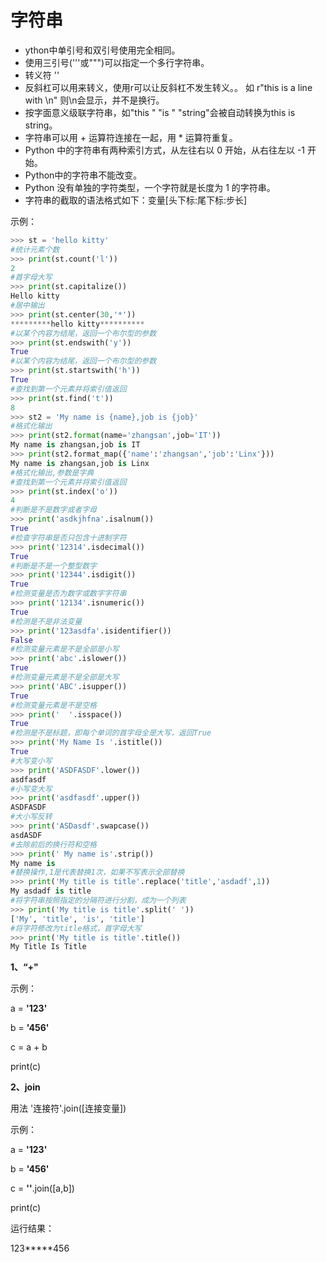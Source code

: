 # 字符串

- ython中单引号和双引号使用完全相同。
- 使用三引号('''或""")可以指定一个多行字符串。
- 转义符 '\'
- 反斜杠可以用来转义，使用r可以让反斜杠不发生转义。。 如 r"this is a line with \n" 则\n会显示，并不是换行。
- 按字面意义级联字符串，如"this " "is " "string"会被自动转换为this is string。
- 字符串可以用 + 运算符连接在一起，用 * 运算符重复。
- Python 中的字符串有两种索引方式，从左往右以 0 开始，从右往左以 -1 开始。
- Python中的字符串不能改变。
- Python 没有单独的字符类型，一个字符就是长度为 1 的字符串。
- 字符串的截取的语法格式如下：变量[头下标:尾下标:步长]

示例：

```python
>>> st = 'hello kitty'
#统计元素个数
>>> print(st.count('l'))
2
#首字母大写
>>> print(st.capitalize())
Hello kitty
#居中输出
>>> print(st.center(30,'*'))
*********hello kitty**********
#以某个内容为结尾，返回一个布尔型的参数
>>> print(st.endswith('y'))
True
#以某个内容为结尾，返回一个布尔型的参数
>>> print(st.startswith('h'))
True
#查找到第一个元素并将索引值返回
>>> print(st.find('t'))
8
>>> st2 = 'My name is {name},job is {job}'
#格式化输出
>>> print(st2.format(name='zhangsan',job='IT'))
My name is zhangsan,job is IT
>>> print(st2.format_map({'name':'zhangsan','job':'Linx'}))
My name is zhangsan,job is Linx
#格式化输出,参数是字典
#查找到第一个元素并将索引值返回
>>> print(st.index('o'))     
4
#判断是不是数字或者字母
>>> print('asdkjhfna'.isalnum())
True
#检查字符串是否只包含十进制字符
>>> print('12314'.isdecimal())
True
#判断是不是一个整型数字
>>> print('12344'.isdigit())
True
#检测变量是否为数字或数字字符串
>>> print('12134'.isnumeric())
True
#检测是不是非法变量
>>> print('123asdfa'.isidentifier())
False
#检测变量元素是不是全部是小写
>>> print('abc'.islower())
True
#检测变量元素是不是全部是大写
>>> print('ABC'.isupper())
True
#检测变量元素是不是空格
>>> print('  '.isspace())
True
#检测是不是标题，即每个单词的首字母全是大写，返回True
>>> print('My Name Is '.istitle())
True
#大写变小写
>>> print('ASDFASDF'.lower())
asdfasdf
#小写变大写
>>> print('asdfasdf'.upper())
ASDFASDF
#大小写反转
>>> print('ASDasdf'.swapcase())
asdASDF
#去除前后的换行符和空格
>>> print(' My name is'.strip())
My name is
#替换操作,1是代表替换1次，如果不写表示全部替换
>>> print('My title is title'.replace('title','asdadf',1))
My asdadf is title
#将字符串按照指定的分隔符进行分割，成为一个列表
>>> print('My title is title'.split(' '))
['My', 'title', 'is', 'title']
#将字符修改为title格式，首字母大写
>>> print('My title is title'.title())
My Title Is Title
```





**1、“+"**

示例：

  a = **'123'**

 b = **'456'**

 c = a + b

 print(c)

**2、join**

用法  '连接符'.join([连接变量])

示例：

 a = **'123'**

 b = **'456'**

 c = **''**.join([a,b])

 print(c)

运行结果：

 123*****456